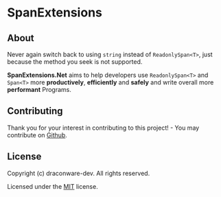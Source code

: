# SpanExtensions

## About

Never again switch back to using `string` instead of `ReadonlySpan<T>`, just because the method you seek is not supported.

**SpanExtensions.Net** aims to help developers use `ReadonlySpan<T>` and `Span<T>` more **productively**, **efficiently** and **safely** and write overall more **performant** Programs.

## Contributing

Thank you for your interest in contributing to this project! - You may contribute on [Github](https://github.com/draconware-dev/SpanExtensions.Net).

## License

Copyright (c) draconware-dev. All rights reserved.

Licensed under the [MIT](https://github.com/draconware-dev/SpanExtensions.Net/blob/main/LICENSE) license.
